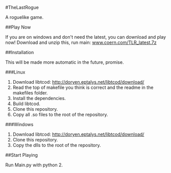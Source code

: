 #TheLastRogue

A roguelike game.

##Play Now

If you are on windows and don't need the latest, you can download and play now!
Download and unzip this, run main: www.coern.com/TLR_latest.7z

##Installation

This will be made more automatic in the future, promise.

###Linux

1. Download libtcod: http://doryen.eptalys.net/libtcod/download/
2. Read the top of makefile you think is correct and the readme in the makefiles folder.
3. Install the dependencies.
4. Build libtcod.
5. Clone this repository.
6. Copy all .so files to the root of the repository.

###Windows

1. Download libtcod: http://doryen.eptalys.net/libtcod/download/
2. Clone this repository.
2. Copy the dlls to the root of the repository.

##Start Playing

Run Main.py with python 2.
